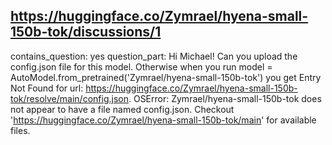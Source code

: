 ## https://huggingface.co/Zymrael/hyena-small-150b-tok/discussions/1

contains_question: yes
question_part: Hi Michael! Can you upload the config.json file for this model. Otherwise when you run model = AutoModel.from_pretrained('Zymrael/hyena-small-150b-tok') you get Entry Not Found for url: https://huggingface.co/Zymrael/hyena-small-150b-tok/resolve/main/config.json. OSError: Zymrael/hyena-small-150b-tok does not appear to have a file named config.json. Checkout 'https://huggingface.co/Zymrael/hyena-small-150b-tok/main' for available files.